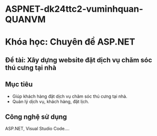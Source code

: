 # ASPNET-dk24ttc2-vuminhquan-QUANVM
# Khóa học: Chuyên đề ASP.NET
## Đề tài: Xây dựng website đặt dịch vụ chăm sóc thú cưng tại nhà
## Mục tiêu
- Giúp khách hàng đặt dịch vụ chăm sóc thú cưng tại nhà.
- Quản lý dịch vụ, khách hàng, đặt lịch.
## Công nghệ sử dụng
ASP.NET, Visual Studio Code....
